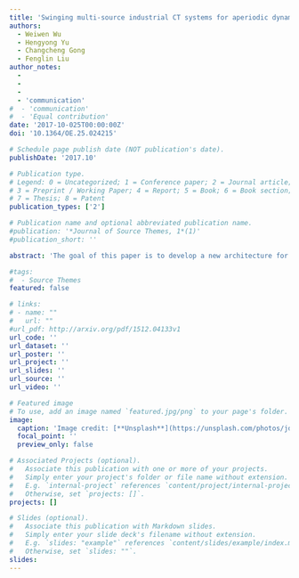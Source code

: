 ```yaml
---
title: 'Swinging multi-source industrial CT systems for aperiodic dynamic imaging'
authors:
  - Weiwen Wu
  - Hengyong Yu
  - Changcheng Gong
  - Fenglin Liu
author_notes:
  -
  -
  -
  - 'communication'
#  - 'communication'
#  - 'Equal contribution'
date: '2017-10-025T00:00:00Z'
doi: '10.1364/OE.25.024215'

# Schedule page publish date (NOT publication's date).
publishDate: '2017.10'

# Publication type.
# Legend: 0 = Uncategorized; 1 = Conference paper; 2 = Journal article;
# 3 = Preprint / Working Paper; 4 = Report; 5 = Book; 6 = Book section;
# 7 = Thesis; 8 = Patent
publication_types: ['2']

# Publication name and optional abbreviated publication name.
#publication: '*Journal of Source Themes, 1*(1)'
#publication_short: ''

abstract: 'The goal of this paper is to develop a new architecture for industrial computed tomography (ICT) aiming at dynamically imaging an aperiodic changing object. We propose a data acquisition approach with multiple x-ray source/detector pairs targeting a continuously changeable object with corresponding timeframes. In this named swinging multi-source CT (SMCT) structure, each source and its associated detector swing forth and back within a certain angle for CT scanning. In the SMCT system design, we utilize a circular journal bearing based setup to replace the normal CT slip ring by weakening the scanning speed requirement. Inspired by the prior image constrained compressed sensing (PICCS) algorithm, we apply a modified PICCS algorithm for the SMCT (SM-PICCS). Our numerical simulation and realistic specimen experiment studies demonstrate the feasibility of the proposed approach.'

#tags:
#  - Source Themes
featured: false

# links:
# - name: ""
#   url: ""
#url_pdf: http://arxiv.org/pdf/1512.04133v1
url_code: ''
url_dataset: ''
url_poster: ''
url_project: ''
url_slides: ''
url_source: ''
url_video: ''

# Featured image
# To use, add an image named `featured.jpg/png` to your page's folder.
image:
  caption: 'Image credit: [**Unsplash**](https://unsplash.com/photos/jdD8gXaTZsc)'
  focal_point: ''
  preview_only: false

# Associated Projects (optional).
#   Associate this publication with one or more of your projects.
#   Simply enter your project's folder or file name without extension.
#   E.g. `internal-project` references `content/project/internal-project/index.md`.
#   Otherwise, set `projects: []`.
projects: []

# Slides (optional).
#   Associate this publication with Markdown slides.
#   Simply enter your slide deck's filename without extension.
#   E.g. `slides: "example"` references `content/slides/example/index.md`.
#   Otherwise, set `slides: ""`.
slides:
---
```

